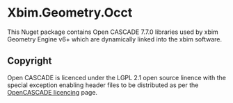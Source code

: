 # Xbim.Geometry.Occt

This Nuget package contains Open CASCADE 7.7.0 libraries used by xbim Geometry Engine v6+ which are dynamically linked into
the xbim software.

## Copyright

Open CASCADE is licenced under the LGPL 2.1 open source linence with the special exception enabling header files to be distributed as
per the [OpenCASCADE licencing](https://dev.opencascade.org/resources/licensing) page.